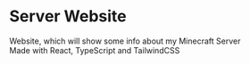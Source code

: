# Server Website

Website, which will show some info about my Minecraft Server  
Made with React, TypeScript and TailwindCSS  
